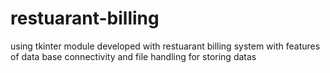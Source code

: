 # restuarant-billing
using tkinter module developed with restuarant billing system with features of data base connectivity and file handling for storing datas 
